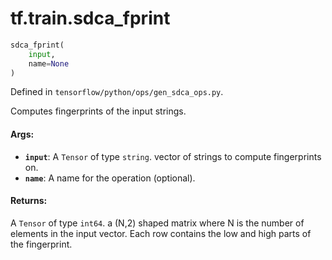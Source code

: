 <div itemscope itemtype="http://developers.google.com/ReferenceObject">
<meta itemprop="name" content="tf.train.sdca_fprint" />
</div>

# tf.train.sdca_fprint

``` python
sdca_fprint(
    input,
    name=None
)
```



Defined in `tensorflow/python/ops/gen_sdca_ops.py`.

Computes fingerprints of the input strings.

#### Args:

* <b>`input`</b>: A `Tensor` of type `string`.
    vector of strings to compute fingerprints on.
* <b>`name`</b>: A name for the operation (optional).


#### Returns:

A `Tensor` of type `int64`.
a (N,2) shaped matrix where N is the number of elements in the input
vector. Each row contains the low and high parts of the fingerprint.